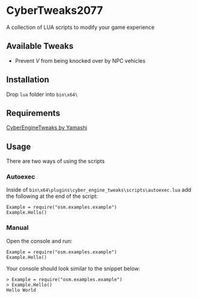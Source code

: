# CyberTweaks2077

A collection of LUA scripts to modify your game experience

## Available Tweaks

- Prevent _V_ from being knocked over by NPC vehicles

## Installation

Drop `lua` folder into `bin\x64\`

## Requirements

[CyberEngineTweaks by Yamashi](https://github.com/yamashi/CyberEngineTweaks#usage-and-configuration)

## Usage

There are two ways of using the scripts

### Autoexec

Inside of `bin\x64\plugins\cyber_engine_tweaks\scripts\autoexec.lua` add the following at the end of the script:

```
Example = require("osm.examples.example")
Example.Hello()
```

### Manual

Open the console and run:

```
Example = require("osm.examples.example")
Example.Hello()
```

Your console should look similar to the snippet below:

```
> Example = require("osm.examples.example")
> Example.Hello()
Hello World
```